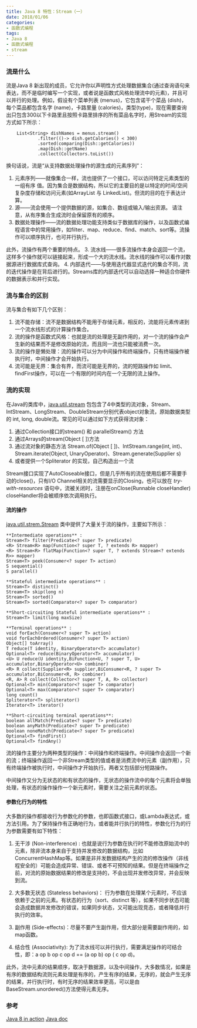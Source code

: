 ```yaml
---
title: Java 8 特性：Stream（一）
date: 2018/01/06
categories:
- 函数式编程
tags:
- Java 8
- 函数式编程
- stream
---
```

### 流是什么
流是Java 8 新出现的成员，它允许你以声明性方式处理数据集合(通过查询语句来表达，而不是临时编写一个实现，或者说是函数式风格处理流中的元素)，并且可以并行的处理。例如，假设有个菜单列表 (menus)，它包含诺干个菜品 (dish)，每个菜品都包含名字 (name)，卡路里量 (calories)，类型(type)，现在需要查询出只包含300以下卡路里且按照卡路里排序的所有菜品名字时，用Stream的实现方式如下所示：
```
	List<String> dishNames = menus.stream()
			.filter(()-> dish.getCalories() < 300)
			.sorted(comparing(Dish::getCalories))
			.map(Dish::getName)
			.collect(Collectors.toList())
```
换句话说，流是“从支持数据处理操作的源生成的元素序列”：
1. 元素序列——就像集合一样，流也提供了一个接口，可以访问特定元素类型的一组有序 值。因为集合是数据结构，所以它的主要目的是以特定的时间/空间复杂度存储和访问元素(如ArrayList 与 LinkedList)。但流的目的在于表达计算。
2. 源——流会使用一个提供数据的源，如集合、数组或输入/输出资源。 请注意，从有序集合生成流时会保留原有的顺序。
3. 数据处理操作——流的数据处理功能支持类似于数据库的操作，以及函数式编程语言中的常用操作，如filter、map、reduce、find、match、sort等。流操作可以顺序执行，也可并行执行。

<!--more-->

此外，流操作有两个重要的特点。
3. 流水线——很多流操作本身会返回一个流，这样多个操作就可以链接起来，形成一个大的流水线。流水线的操作可以看作对数据源进行数据库式查询。
4. 内部迭代——与使用迭代器显式迭代的集合不同，流的迭代操作是在背后进行的。Streams库的内部迭代可以自动选择一种适合你硬件的数据表示和并行实现。

### 流与集合的区别
流与集合有如下几个区别：
1. 流不能存储：流不是数据结构不能用于存储元素，相反的，流能将元素传递到一个流水线形式的计算操作集合。
2. 流的操作是函数式风格：也就是流的处理是无副作用的，对一个流的操作会产生新的结果而不是修改原始的流，而且同一流也只能被消费一次。
3. 流的操作是懒处理：流的操作可以分为中间操作和终端操作，只有终端操作被执行时，中间操作才会开始执行。
4. 流可能是无界：集合有界，而流可能是无界的，流的短路操作如 limit、findFirst操作，可以在一个有限的时间内在一个无限的流上操作。

### 流的实现
在Java的类库中，[java.util.stream](https://docs.oracle.com/javase/8/docs/api/java/util/stream/package-summary.html) 包包含了4中类型的流对象，Stream、IntStream、LongStream、DoubleStream分别代表object对象流，原始数据类型的 int, long, double流。常见的可以通过如下方式获得流对象：
1. 通过Collection接口的stream() 和 parallelStream() 方法
2. 通过Arrays的stream(Object [ ])方法
3. 通过流对象的静态方法 Stream.of(Object [ ])、IntStream.range(int, int)、Stream.iterate(Object, UnaryOperator)、Stream.generate(Supplier<T> s)
4. 或者提供一个Spliterator 的实现，自己构造出一个流

Stream接口实现了AutoCloseable接口，但是几乎所有的流在使用后都不需要手动的close()，只有I/O Channel相关的流需要显示的Closing，也可以放在 *try-with-resources* 语句中，流被关闭时，注册在onClose(Runnable closeHandler) closeHandler将会被顺序依次调用执行。 

#### 流的操作
[java.util.strem.Stream](https://docs.oracle.com/javase/8/docs/api/java/util/stream/Stream.html) 类中提供了大量关于流的操作，主要如下所示：
```
**Intermediate operations** :
Stream<T> filter(Predicate<? super T> predicate)
<R> Stream<R> map(Function<? super T, ? extends R> mapper)
<R> Stream<R> flatMap(Function<? super T, ? extends Stream<? extends R>> mapper)
Stream<T> peek(Consumer<? super T> action)
S sequential()
S parallel()
```
```
**Stateful intermediate operations** :
Stream<T> distinct()
Stream<T> skip(long n)
Stream<T> sorted()
Stream<T> sorted(Comparator<? super T> comparator)
```
```
**Short-circuiting Stateful intermediate operations** :
Stream<T> limit(long maxSize)
```
```
**Terminal operations** : 
void forEach(Consumer<? super T> action)
void forEachOrdered(Consumer<? super T> action)
Object[] toArray()
T reduce(T identity, BinaryOperator<T> accumulator)
Optional<T> reduce(BinaryOperator<T> accumulator)
<U> U reduce(U identity,BiFunction<U, ? super T, U> accumulator,BinaryOperator<U> combiner)
<R> R collect(Supplier<R> supplier,BiConsumer<R, ? super T> accumulator,BiConsumer<R, R> combiner)
<R, A> R collect(Collector<? super T, A, R> collector)
Optional<T> min(Comparator<? super T> comparator)
Optional<T> max(Comparator<? super T> comparator)
long count()
Spliterator<T> spliterator()
Iterator<T> iterator()
```
```
**Short-circuiting terminal operations**:
boolean allMatch(Predicate<? super T> predicate)
boolean anyMath(Predicate<? super T> predicate)
boolean noneMatch(Predicate<? super T> predicate)
Optional<T> findFirst()
Optional<T> findAny()
```
流的操作主要分为两种类型的操作：中间操作和终端操作。中间操作会返回一个新的流；终端操作返回一个非Stream类型的值或者是消费流中的元素（副作用），只有终端操作被执行时，中间操作才开始执行。两者又包括部分短路操作。

中间操作又分为无状态的和有状态的操作，无状态的操作流中的每个元素将会单独处理，有状态的操作操作一个新元素时，需要关注之前元素的状态。

#### 参数化行为的特性
大多数的操作都接收行为参数化的参数，也即函数式接口，或Lambda表达式，或方法引用。为了保持操作有正确地行为，或者能并行执行的特性，参数化行为的行为参数需要有如下特性：
1.  无干涉 (Non-interference) : 也就是说行为参数在执行时不能修改原始流中的元素，除非流本身来自于支持并发修改的数据结构，比如ConcurrentHashMap等。如果是非并发数据结构产生的流的修改操作（非线程安全的）可能会造成异常、错误、或者不可预知的结果。但是在终端操作之前，对流的原始数据结果的修改是支持的，不会出现并发修改异常，并会反映到流。

2.  大多数无状态 (Stateless behaviors)： 行为参数在处理某个元素时，不应该依赖于之前的元素。有状态的行为（sort、distinct 等），如果不同步状态可能会造成数据并发修改的错误，如果同步状态，又可能出现竞态，或者降低并行执行的效率。

3. 副作用 (Side-effects)：尽量不要产生副作用，但大部分是需要副作用的，如map函数。
4.  结合性 (Associativity):  为了流水线可以并行执行，需要满足操作的可结合性，即：a op b op c op d == (a op b) op ( c op d)。

此外，流中元素的结果顺序，取决于数据源，以及中间操作，大多数情况，如果是有序的数据结构流则元素处理是有序的，产生有序的结果，无序的，就会产生无序的结果，并行执行时，有时无序的结果效率更高，可以是由BaseStream.unordered()方法使得元素无序。


### 参考
[Java 8 in action]()
[Java doc](https://docs.oracle.com/javase/8/docs/api/java/util/stream/package-summary.html)
